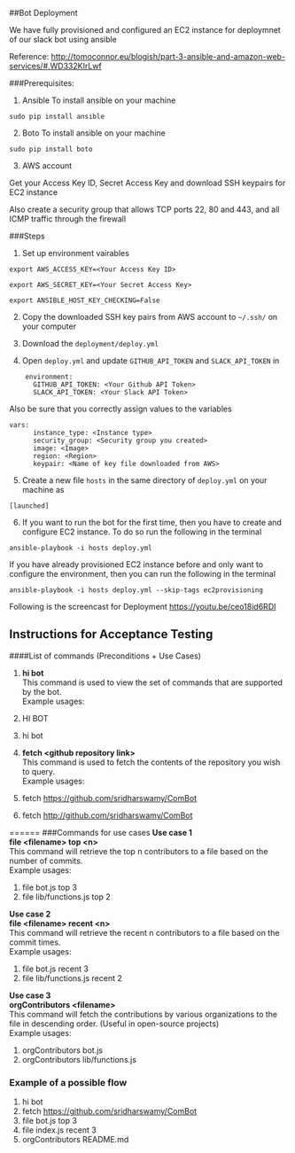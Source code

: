 ##Bot Deployment

We have fully provisioned and configured an EC2 instance for deploymnet of our slack bot using ansible

Reference: http://tomoconnor.eu/blogish/part-3-ansible-and-amazon-web-services/#.WD332KIrLwf

###Prerequisites:

1) Ansible
To install ansible on your machine
```
sudo pip install ansible
```

2) Boto
To install ansible on your machine
```
sudo pip install boto
```

3) AWS account

Get your Access Key ID, Secret Access Key and download SSH keypairs for EC2 instance

Also create a security group that allows TCP ports 22, 80 and 443, and all ICMP traffic through the firewall


###Steps

1) Set up environment vairables

```
export AWS_ACCESS_KEY=<Your Access Key ID>

export AWS_SECRET_KEY=<Your Secret Access Key>

export ANSIBLE_HOST_KEY_CHECKING=False
```

2) Copy the downloaded SSH key pairs from AWS account to  ```~/.ssh/``` on your computer

3) Download the ```deployment/deploy.yml``` 

4) Open ```deploy.yml``` and update ```GITHUB_API_TOKEN``` and ```SLACK_API_TOKEN``` in 

```
    environment:
      GITHUB_API_TOKEN: <Your Github API Token>
      SLACK_API_TOKEN: <Your Slack API Token>
```

Also be sure that you correctly assign values to the variables
```
vars:
      instance_type: <Instance type>
      security_group: <Security group you created>
      image: <Image>
      region: <Region>
      keypair: <Name of key file downloaded from AWS>
```

5) Create a new file ```hosts``` in the same directory of ```deploy.yml``` on your machine as

```
[launched]

```

6) If you want to run the bot for the first time, then you have to create and configure EC2 instance. To do so run the following in the terminal

```
ansible-playbook -i hosts deploy.yml
```

If you have already provisioned EC2 instance before and only want to configure the environment, then you can run the following in the terminal

```
ansible-playbook -i hosts deploy.yml --skip-tags ec2provisioning
```



Following is the screencast for Deployment https://youtu.be/ceo18id6RDI

## Instructions for Acceptance Testing

####List of commands (Preconditions + Use Cases)
1) <b> hi bot </b>    
This command is used to view the set of commands that are supported by the bot.   
Example usages:    
1) HI BOT    
2) hi bot    

2) <b> fetch &lt;github repository link&gt; </b>    
This command is used to fetch the contents of the repository you wish to query.    
Example usages:    
1) fetch https://github.com/sridharswamy/ComBot    
2) fetch http://github.com/sridharswamy/ComBot

======
###Commands for use cases
<b> Use case 1 </b>    
<b> file &lt;filename&gt; top &lt;n&gt; </b>    
This command will retrieve the top n contributors to a file based on the number of commits.     
Example usages:     
  1) file bot.js top 3    
  2) file lib/functions.js top 2

<b> Use case 2 </b>    
<b> file &lt;filename&gt; recent &lt;n&gt; </b>   
This command will retrieve the recent n contributors to a file based on the commit times.    
Example usages:     
  1) file bot.js recent 3    
  2) file lib/functions.js recent 2

<b> Use case 3 </b>    
<b> orgContributors &lt;filename&gt; </b>    
This command will fetch the contributions by various organizations to the file in descending order. (Useful in open-source projects)      
Example usages:     
  1) orgContributors bot.js      
  2) orgContributors lib/functions.js
  
  
### Example of a possible flow
1. hi bot
2. fetch https://github.com/sridharswamy/ComBot
3. file bot.js top 3
4. file index.js recent 3
5. orgContributors README.md
